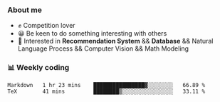 ### About me

- ✊ Competition lover
- 😀 Be keen to do something interesting with others
- 🎈 Interested in **Recommendation System** && **Database** && Natural Language Process && Computer Vision && Math Modeling


### 📊 Weekly coding
<!--START_SECTION:waka-->

```txt
Markdown   1 hr 23 mins    ████████████████▓░░░░░░░░   66.89 %
TeX        41 mins         ████████▒░░░░░░░░░░░░░░░░   33.11 %
```

<!--END_SECTION:waka-->
